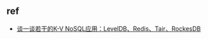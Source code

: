 

## ref
+ [谈一谈若干的K-V NoSQL应用：LevelDB、Redis、Tair、RockesDB](https://www.zouzhiquan.com/%E8%B0%88%E4%B8%80%E8%B0%88%E8%8B%A5%E5%B9%B2%E7%9A%84k-v-nosql%E5%BA%94%E7%94%A8%EF%BC%9Aleveldb%E3%80%81redis%E3%80%81tair%E3%80%81rockesdb/)